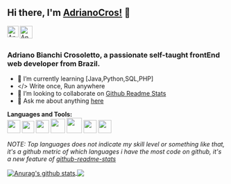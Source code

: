 ## Hi there, I'm [AdrianoCros!](#) 👋
<a href="https://www.linkedin.com/in/adriano-bianchi-crosoletto-79779897/">
  <img align="left" alt="Anurag Hazra | CodeSandbox"  width="26px" src="https://github.com/Adrianocros/assets/blob/main/Linkedin.png" />
</a>

<a href="https://www.linkedin.com/in/adriano-bianchi-crosoletto-79779897/">
  <img align="left" alt="Anurag Hazra | CodeSandbox"  width="29px" src="https://github.com/Adrianocros/assets/blob/main/Discord.png" />
</a>


<br />
<br />

### Adriano Bianchi Crosoletto, a passionate self-taught frontEnd web developer from Brazil.

- 🌱 I’m currently learning [Java,Python,SQL,PHP]
- </> Write once, Run anywhere
- 👯 I’m looking to collaborate on [Github Readme Stats](#)
- 💬 Ask me about anything [here](https://github.com/adrianocros/adrianocros/issues)

**Languages and Tools:**  
<code><img height="30" src="https://github.com/Adrianocros/assets/blob/main/Java.png"></code>
<code><img height="28" src="https://github.com/Adrianocros/assets/blob/main/spring.png"></code>
<code><img height="30" src="https://github.com/Adrianocros/assets/blob/main/Python.png"></code>
<code><img height="33" src="https://github.com/Adrianocros/assets/blob/main/NodeJS.png"></code>
<code><img height="35" src="https://github.com/Adrianocros/assets/blob/main/SQL.png"></code> 
<code><img height="30" src="https://github.com/Adrianocros/assets/blob/main/8609334331551942134.svg"></code>
<code><img height="30" src="https://github.com/Adrianocros/assets/blob/main/8347720961540553611.svg"></code>   


*NOTE: Top languages does not indicate my skill level or something like that, it's a github metric of which languages i have the most code on github, it's a new feature of [github-readme-stats](#)*


 <a href="#">
  <img align="center" src="https://github-readme-stats.anuraghazra1.vercel.app/api?username=adrianocros&show_icons=true&include_all_commits=true&theme=material-palenight" alt="Anurag's github stats" />
</a>
<a href="#">
  <!-- Change the `github-readme-stats.anuraghazra1.vercel.app` to `github-readme-stats.vercel.app`  -->
  <img align="center" src="https://github-readme-stats.anuraghazra1.vercel.app/api/top-langs/?username=adrianocros&layout=compact&theme=material-palenight" />
</a>


